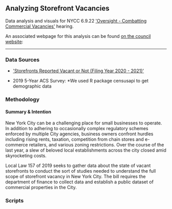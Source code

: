 ## Analyzing Storefront Vacancies
Data analysis and visuals for NYCC 6.9.22 ['Oversight - Combatting Commercial Vacancies'](https://legistar.council.nyc.gov/MeetingDetail.aspx?From=Alert&ID=980028&GUID=239563C5-9CA2-44A7-8E1D-A970A0556192) hearing.

An associated webpage for this analysis can be found [on the council website](https://council.nyc.gov/data/vacant-storefronts/): 

***  

### Data Sources 
- ['Storefronts Reported Vacant or Not (Filing Year 2020 - 2021)'](https://data.cityofnewyork.us/City-Government/Storefronts-Reported-Vacant-or-Not-Filing-Year-202/92iy-9c3n)

- 2019 5-Year ACS Survey: *We used R package censusapi to get demographic data

### Methodology 

#### Summary & Intention
New York City can be a challenging place for small businesses to operate. In addition to adhering to occasionally complex regulatory schemes enforced by multiple City agencies, business owners confront hurdles including rising rents, taxation, competition from chain stores and e-commerce retailers, and various zoning restrictions. Over the course of the last year, a slew of beloved local establishments across the city closed amid skyrocketing costs.

Local Law 157 of 2019 seeks to gather data about the state of vacant storefronts to conduct the sort of studies needed to understand the full scope of storefront vacancy in New York City. The bill requires the department of finance to collect data and establish a public dataset of commercial properties in the City.


### Scripts
